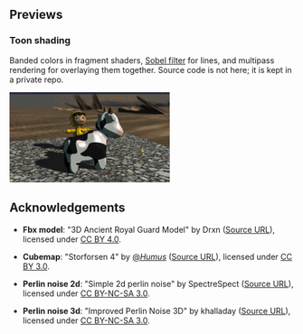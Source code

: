 ## Previews

### Toon shading

Banded colors in fragment shaders, [Sobel filter](https://en.wikipedia.org/wiki/Sobel_operator) for lines, and multipass rendering for overlaying them together. Source code is not here; it is kept in a private repo.

<img alt="Toon shading demo" src="./assets/toon-shading.gif" height="160">

## Acknowledgements

- **Fbx model**: "3D Ancient Royal Guard Model" by Drxn ([Source URL](https://sketchfab.com/3d-models/3d-ancient-royal-guard-model-d86879cf6cc8444080f3588f7993bb5a)), licensed under [CC BY 4.0](https://creativecommons.org/licenses/by/4.0/).

- **Cubemap**: "Storforsen 4" by [@_Humus_](https://x.com/_Humus_) ([Source URL](https://www.humus.name/index.php?page=Textures)), licensed under [CC BY 3.0](https://creativecommons.org/licenses/by/3.0/).

- **Perlin noise 2d**: "Simple 2d perlin noise" by SpectreSpect ([Source URL](https://www.shadertoy.com/view/DsK3W1)), licensed under [CC BY-NC-SA 3.0](https://creativecommons.org/licenses/by-nc-sa/3.0/deed.en).

- **Perlin noise 3d**: "Improved Perlin Noise 3D" by khalladay ([Source URL](https://www.shadertoy.com/view/NsfSz8)), licensed under [CC BY-NC-SA 3.0](https://creativecommons.org/licenses/by-nc-sa/3.0/deed.en).

